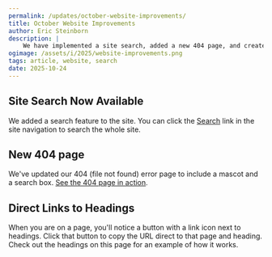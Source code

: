 ```yaml
---
permalink: /updates/october-website-improvements/
title: October Website Improvements
author: Eric Steinborn
description: |
    We have implemented a site search, added a new 404 page, and created quick links for headings across the site.
ogimage: /assets/i/2025/website-improvements.png
tags: article, website, search
date: 2025-10-24
---
```


## Site Search Now Available

We added a search feature to the site. You can click the [Search](/search) link in the site navigation to search the whole site.

<nys-textinput name="q" type="search" placeholder="Search" id="q" label="Search the NYS Design System" width="lg">
  <nys-button slot="endButton" type="button" label="" prefixIcon="search" id="searchButton"></nys-button>
</nys-textinput>

<script>
  document.getElementById("q").addEventListener("keypress", function(event) {
    if (event.key === "Enter") {
      event.preventDefault();
      search();
    }
  });

  document.getElementById("searchButton").addEventListener("nys-click", () => { 
    search();
  });

  function search() {
    var searchInput = document.getElementById('q');
    var url = "/search/?q=" + searchInput.value;
    window.open(url, "_self");
  }
</script>

## New 404 page

We've updated our 404 (file not found) error page to include a mascot and a search box. [See the 404 page in action](/foo).

## Direct Links to Headings 

When you are on a page, you'll notice a button with a link icon next to headings. Click that button to copy the URL direct to that page and heading. Check out the headings on this page for an example of how it works.
